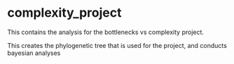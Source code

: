 # complexity_project

This  contains the analysis for the bottlenecks vs complexity project. 

This creates the phylogenetic tree that is used for the project, and conducts bayesian analyses